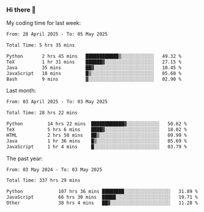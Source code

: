 ### Hi there 👋

My coding time for last week:

<!--START_SECTION:week-->

```txt
From: 28 April 2025 - To: 05 May 2025

Total Time: 5 hrs 35 mins

Python       2 hrs 45 mins   ████████████▒░░░░░░░░░░░░   49.32 %
TeX          1 hr 31 mins    ██████▓░░░░░░░░░░░░░░░░░░   27.15 %
Java         35 mins         ██▓░░░░░░░░░░░░░░░░░░░░░░   10.45 %
JavaScript   18 mins         █▒░░░░░░░░░░░░░░░░░░░░░░░   05.60 %
Bash         9 mins          ▓░░░░░░░░░░░░░░░░░░░░░░░░   02.90 %
```

<!--END_SECTION:week-->

Last month:

<!--START_SECTION:month-->

```txt
From: 03 April 2025 - To: 03 May 2025

Total Time: 28 hrs 22 mins

Python         14 hrs 22 mins  ████████████▓░░░░░░░░░░░░   50.62 %
TeX            5 hrs 6 mins    ████▓░░░░░░░░░░░░░░░░░░░░   18.02 %
HTML           2 hrs 50 mins   ██▒░░░░░░░░░░░░░░░░░░░░░░   09.99 %
Java           1 hr 36 mins    █▒░░░░░░░░░░░░░░░░░░░░░░░   05.69 %
JavaScript     1 hr 4 mins     █░░░░░░░░░░░░░░░░░░░░░░░░   03.79 %
```

<!--END_SECTION:month-->

The past year:

<!--START_SECTION:year-->

```txt
From: 03 May 2024 - To: 03 May 2025

Total Time: 337 hrs 29 mins

Python             107 hrs 36 mins ████████░░░░░░░░░░░░░░░░░   31.89 %
JavaScript         66 hrs 30 mins  █████░░░░░░░░░░░░░░░░░░░░   19.71 %
Other              38 hrs 4 mins   ██▓░░░░░░░░░░░░░░░░░░░░░░   11.28 %
```

<!--END_SECTION:year-->
